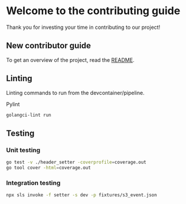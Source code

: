 # Welcome to the contributing guide <!-- omit in toc -->

Thank you for investing your time in contributing to our project!

## New contributor guide

To get an overview of the project, read the [README](README.md).

## Linting

Linting commands to run from the devcontainer/pipeline.

Pylint

```bash
golangci-lint run
```

## Testing

### Unit testing

```bash
go test -v ./header_setter -coverprofile=coverage.out
go tool cover -html=coverage.out
```

### Integration testing

```bash
npx sls invoke -f setter -s dev -p fixtures/s3_event.json
```